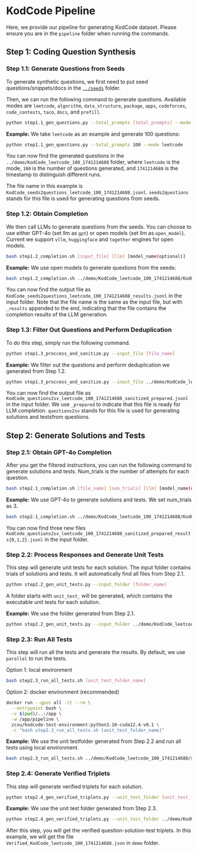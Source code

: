 # KodCode Pipeline

Here, we provide our pipeline for generating KodCode dataset. Please ensure you are in the `pipeline` folder when running the commands.

## Step 1: Coding Question Synthesis

### Step 1.1: Generate Questions from Seeds

To generate synthetic questions, we first need to put seed questions/snippets/docs in the [`../seeds`](../seeds) folder.

Then, we can run the following command to generate questions. Available modes are `leetcode`, `algorithm`, `data_structure`, `package`, `apps`, `codeforces`, `code_contests`, `taco`, `docs`, and `prefill`.

```bash
python step1.1_gen_questions.py --total_prompts [total_prompts] --mode [mode]
```

**Example:** We take `leetcode` as an example and generate 100 questions:

```bash
python step1.1_gen_questions.py --total_prompts 100 --mode leetcode
```

You can now find the generated questions in the `../demo/KodCode_leetcode_100_1741214688` folder, where `leetcode` is the mode, `100` is the number of questions generated, and `1741214688` is the timestamp to distinguish different runs.

The file name in this example is `KodCode_seeds2questions_leetcode_100_1741214688.jsonl`. `seeds2questions` stands for this file is used for generating questions from seeds.

### Step 1.2: Obtain Completion

We then call LLMs to generate questions from the seeds. You can choose to use either GPT-4o (set llm as `gpt`) or open models (set llm as `open_model`). Current we support `vllm`, `huggingface` and `together` engines for open models.

```bash
bash step1.2_completion.sh [input_file] [llm] [model_name(optional)]
```

**Example:** We use open models to generate questions from the seeds:

```bash
bash step1.2_completion.sh ../demo/KodCode_leetcode_100_1741214688/KodCode_seeds2questions_leetcode_100_1741214688.jsonl open_model
```

You can now find the output file as `KodCode_seeds2questions_leetcode_100_1741214688_results.jsonl` in the input folder. Note that the file name is the same as the input file, but with `_results` appended to the end, indicating that the file contains the completion results of the LLM generation.

### Step 1.3: Filter Out Questions and Perform Deduplication

To do this step, simply run the following command.

```bash
python step1.3_proccess_and_sanitize.py --input_file [file_name]
```

**Example:** We filter out the questions and perform deduplication we generated from Step 1.2.

```bash
python step1.3_proccess_and_sanitize.py --input_file ../demo/KodCode_leetcode_100_1741214688/KodCode_seeds2questions_leetcode_100_1741214688_results.jsonl
```

You can now find the output file as `KodCode_questions2sv_leetcode_100_1741214688_sanitized_prepared.jsonl` in the input folder. We use `_prepared` to indicate that this file is ready for LLM completion. `questions2sv` stands for this file is used for generating solutions and testsfrom questions.

## Step 2: Generate Solutions and Tests

### Step 2.1: Obtain GPT-4o Completion

After you get the filtered instructions, you can run the following command to generate solutions and tests. Num_trials is the number of attempts for each question.

```bash
bash step2.1_completion.sh [file_name] [num_trials] [llm] [model_name(optional)]
```

**Example:** We use GPT-4o to generate solutions and tests. We set num_trials as 3.

```bash
bash step2.1_completion.sh ../demo/KodCode_leetcode_100_1741214688/KodCode_questions2sv_leetcode_100_1741214688_sanitized_prepared.jsonl 3 gpt
```

You can now find three new files `KodCode_questions2sv_leetcode_100_1741214688_sanitized_prepared_results{0,1,2}.jsonl` in the input folder.

### Step 2.2: Process Responses and Generate Unit Tests

This step will generate unit tests for each solution. The input folder contains trials of solutions and tests. It will automatically find all files from Step 2.1.

```bash
python step2.2_gen_unit_tests.py --input_folder [folder_name]
```

A folder starts with `unit_test_` will be generated, which contains the executable unit tests for each solution.

**Example:** We use the folder generated from Step 2.1.

```bash
python step2.2_gen_unit_tests.py --input_folder ../demo/KodCode_leetcode_100_1741214688
```

### Step 2.3: Run All Tests

This step will run all the tests and generate the results. By default, we use `parallel` to run the tests.

Option 1: local environment

```bash
bash step2.3_run_all_tests.sh [unit_test_folder_name]
```

Option 2: docker environment (recommended)

```bash
docker run --gpus all -it --rm \
  --entrypoint bash \
  -v $(pwd)/..:/app \
  -w /app/pipeline \
  zcxu/kodcode-test-environment:python3.10-cuda12.4-v0.1 \
  -c "bash step2.3_run_all_tests.sh [unit_test_folder_name]"
```

**Example:** We use the unit testfolder generated from Step 2.2 and run all tests using local environment.

```bash
bash step2.3_run_all_tests.sh ../demo/KodCode_leetcode_100_1741214688/self_verification_KodCode_leetcode_100_1741214688
```

### Step 2.4: Generate Verified Triplets

This step will generate verified triplets for each solution.

```bash
python step2.4_gen_verified_triplets.py --unit_test_folder [unit_test_folder_name]
```

**Example:** We use the unit test folder generated from Step 2.3.

```bash
python step2.4_gen_verified_triplets.py --unit_test_folder ../demo/KodCode_leetcode_100_1741214688/self_verification_KodCode_leetcode_100_1741214688
```

After this step, you will get the verified question-solution-test triplets. In this example, we will get the file `Verified_KodCode_leetcode_100_1741214688.json` in `demo` folder.
